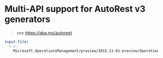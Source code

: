 # Multi-API support for AutoRest v3 generators

> see https://aka.ms/autorest

``` yaml $(enable-multi-api)
input-file:
  - >-
    Microsoft.OperationsManagement/preview/2015-11-01-preview/OperationsManagement.json
```
